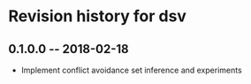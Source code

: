 # Revision history for dsv

## 0.1.0.0  -- 2018-02-18

* Implement conflict avoidance set inference and experiments
